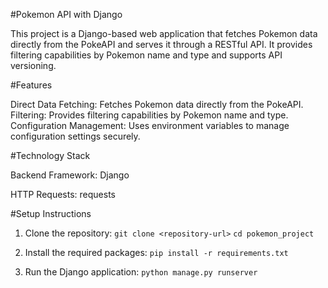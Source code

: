#Pokemon API with Django

This project is a Django-based web application that fetches Pokemon data directly from the PokeAPI and serves it through a RESTful API. It provides filtering capabilities by Pokemon name and type and supports API versioning.

#Features

Direct Data Fetching: Fetches Pokemon data directly from the PokeAPI.
Filtering: Provides filtering capabilities by Pokemon name and type.
Configuration Management: Uses environment variables to manage configuration settings securely.

#Technology Stack

Backend Framework: Django

HTTP Requests: requests

#Setup Instructions
1. Clone the repository: 
   ``git clone <repository-url>``
   `cd pokemon_project`

2. Install the required packages:
   `pip install -r requirements.txt`

3. Run the Django application:
   `python manage.py runserver`



